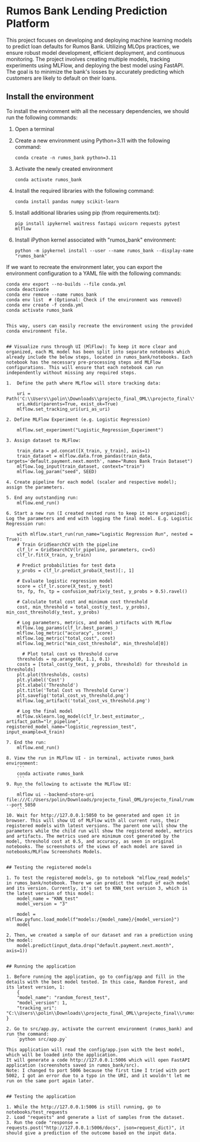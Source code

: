 # Rumos Bank Lending Prediction Platform

This project focuses on developing and deploying machine learning models to predict loan defaults for Rumos Bank. Utilizing MLOps practices, we ensure robust model development, efficient deployment, and continuous monitoring. The project involves creating multiple models, tracking experiments using MLFlow, and deploying the best model using FastAPI. The goal is to minimize the bank's losses by accurately predicting which customers are likely to default on their loans.

## Install the environment

To install the environment with all the necessary dependencies, we should run the following commands:

1. Open a terminal

2. Create a new environment using Python=3.11 with the following command:
    ```
    conda create -n rumos_bank python=3.11
    ```
3. Activate the newly created environment
     ```
    conda activate rumos_bank
    ```
4. Install the required libraries with the following command:
    ```
    conda install pandas numpy scikit-learn
    ```
5. Install additional libraries using pip (from requirements.txt):
     ```
    pip install ipykernel waitress fastapi uvicorn requests pytest mlflow
    ```
6. Install iPython kernel associated with "rumos_bank" environment:
    ```
    python -m ipykernel install --user --name rumos_bank --display-name "rumos_bank"
    ```

If we want to recreate the environment later, you can export the environment configuration to a YAML file with the following commands:

```
conda env export --no-builds --file conda.yml
conda deactivate
conda env remove --name rumos_bank
conda env list  # (Optional: Check if the environment was removed)
conda env create -f conda.yml
conda activate rumos_bank


This way, users can easily recreate the environment using the provided conda environment file.


## Visualize runs through UI (MlFlow): To keep it more clear and organized, each ML model has been split into separate notebooks which already include the below steps, located in rumos_bank/notebooks. Each notebook has the necessary pre-processing steps and MLFlow configurations. This will ensure that each notebook can run independently without missing any required steps.

1.  Define the path where MLflow will store tracking data:

    uri = Path('C:\\Users\\polin\\Downloads\\projecto_final_OML\\projecto_final\\rumos_bank\\mlruns\\')
    uri.mkdir(parents=True, exist_ok=True)
    mlflow.set_tracking_uri(uri_as_uri)

2. Define MLFlow Experiment (e.g. Logistic Regression)
    
    mlflow.set_experiment("Logistic_Regression_Experiment")

3. Assign dataset to MLFlow:

    train_data = pd.concat([X_train, y_train], axis=1)
    train_dataset = mlflow.data.from_pandas(train_data, targets='default.payment.next.month', name="Rumos Bank Train Dataset")
    mlflow.log_input(train_dataset, context="train")
    mlflow.log_param("seed", SEED)

4. Create pipeline for each model (scaler and respective model); assign the parameters.

5. End any outstanding run: 
    mlflow.end_run()

6. Start a new run (I created nested runs to keep it more organized); Log the parameters and end with logging the final model. E.g. Logistic Regression run:

    with mlflow.start_run(run_name="Logistic Regression Run", nested = True):
    # Train GridSearchCV with the pipeline
    clf_lr = GridSearchCV(lr_pipeline, parameters, cv=5)
    clf_lr.fit(X_train, y_train)
    
    # Predict probabilities for test data
    y_probs = clf_lr.predict_proba(X_test)[:, 1]
    
    # Evaluate logistic regression model
    score = clf_lr.score(X_test, y_test)
    tn, fp, fn, tp = confusion_matrix(y_test, y_probs > 0.5).ravel()
    
    # Calculate total cost and minimum cost threshold
    cost, min_threshold = total_cost(y_test, y_probs), min_cost_threshold(y_test, y_probs)
    
    # Log parameters, metrics, and model artifacts with MLflow
    mlflow.log_params(clf_lr.best_params_)
    mlflow.log_metric("accuracy", score)
    mlflow.log_metric("total_cost", cost)
    mlflow.log_metric("min_cost_threshold", min_threshold[0])

      # Plot total cost vs threshold curve
    thresholds = np.arange(0, 1.1, 0.1)
    costs = [total_cost(y_test, y_probs, threshold) for threshold in thresholds]
    plt.plot(thresholds, costs)
    plt.ylabel('Cost')
    plt.xlabel('Threshold')
    plt.title('Total Cost vs Threshold Curve')
    plt.savefig('total_cost_vs_threshold.png')
    mlflow.log_artifact('total_cost_vs_threshold.png')

    # Log the final model
    mlflow.sklearn.log_model(clf_lr.best_estimator_, artifact_path="lr_pipeline", registered_model_name="logistic_regression_test", input_example=X_train)

7. End the run:
    mlflow.end_run()

8. View the run in MLFlow UI - in terminal, activate rumos_bank environment:
    ```
    conda activate rumos_bank
    ```
9. Run the following to activate the MLFlow UI:
    ```
    mlflow ui --backend-store-uri file:///C:/Users/polin/Downloads/projecto_final_OML/projecto_final/rumos_bank/mlruns --port 5050
    ```
10. Wait for http://127.0.0.1:5050 to be generated and open it in browser. This will show UI of MLFlow with all current runs, their registered models with latest versions. The parent one will show the parameters while the child run will show the registered model, metrics and artifacts. The metrics used are minimum cost generated by the model, threshold cost at 0.5, and accuracy, as seen in original notebooks. The screenshots of the views of each model are saved in notebooks/MLFlow Screenshots Models.


## Testing the registered models

1. To test the registered models, go to notebook "mlflow_read_models" in rumos_bank/notebook. There we can predict the output of each model and its version. Currently, it's set to KNN_test version 3, which is the latest version of this model: 
    model_name = "KNN_test"
    model_version = "3"

    model = mlflow.pyfunc.load_model(f"models:/{model_name}/{model_version}")
    model

2. Then, we created a sample of our dataset and ran a prediction using the model:
    model.predict(input_data.drop("default.payment.next.month", axis=1))
    

## Running the application

1. Before running the application, go to config/app and fill in the details with the best model tested. In this case, Random Forest, and its latest version, 1:
    {
    "model_name": "random_forest_test",
    "model_version": 1,
    "tracking_uri": "C:\\Users\\polin\\Downloads\\projecto_final_OML\\projecto_final\\rumos_bank\\mlruns"
}

2. Go to src/app.py, activate the current environment (rumos_bank) and run the command:
    `python src/app.py`

This application will read the config/app.json with the best model, which will be loaded into the application.
It will generate a code http://127.0.0.1:5006 which will open FastAPI application (screenshots saved in rumos_bank/src).
Note: I changed to port 5006 because the first time I tried with port 5002, I got an error due to a typo in the URI, and it wouldn't let me run on the same port again later.


## Testing the application

1. While the http://127.0.0.1:5006 is still running, go to notebooks/test_requests
2. Load "requests" and generate a list of samples from the dataset.
3. Run the code "response = requests.post("http://127.0.0.1:5006/docs", json=request_dict)", it should give a prediction of the outcome based on the input data.
